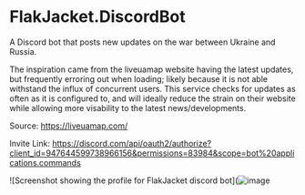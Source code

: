 # FlakJacket.DiscordBot
A Discord bot that posts new updates on the war between Ukraine and Russia.

The inspiration came from the liveuamap website having the latest updates, but frequently erroring out when loading; likely because it is not able withstand the influx of concurrent users. This service checks for updates as often as it is configured to, and will ideally reduce the strain on their website while allowing more visability to the latest news/developments.

Source: https://liveuamap.com/

Invite Link: https://discord.com/api/oauth2/authorize?client_id=947644599738966156&permissions=83984&scope=bot%20applications.commands

![Screenshot showing the profile for FlakJacket discord bot](![image](https://user-images.githubusercontent.com/58752614/156694168-c075b0fa-1bb7-4794-9c9a-d638ef108e85.png)
